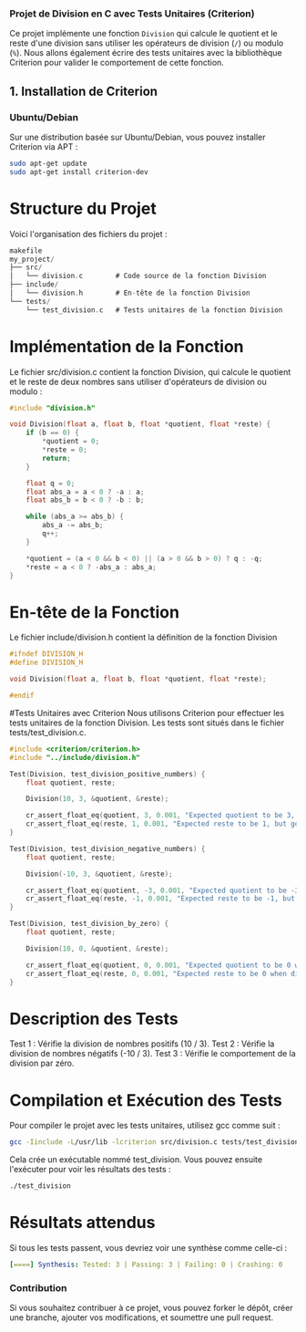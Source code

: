 ### Projet de Division en C avec Tests Unitaires (Criterion)

Ce projet implémente une fonction `Division` qui calcule le quotient et le reste d'une division sans utiliser les opérateurs de division (`/`) ou modulo (`%`). Nous allons également écrire des tests unitaires avec la bibliothèque Criterion pour valider le comportement de cette fonction.

## 1. Installation de Criterion

### Ubuntu/Debian

Sur une distribution basée sur Ubuntu/Debian, vous pouvez installer Criterion via APT :

```bash
sudo apt-get update
sudo apt-get install criterion-dev
```
# Structure du Projet
Voici l'organisation des fichiers du projet :

```c
makefile
my_project/
├── src/
│   └── division.c        # Code source de la fonction Division
├── include/
│   └── division.h        # En-tête de la fonction Division
└── tests/
    └── test_division.c   # Tests unitaires de la fonction Division
```

# Implémentation de la Fonction
Le fichier src/division.c contient la fonction Division, qui calcule le quotient et le reste de deux nombres sans utiliser d'opérateurs de division ou modulo :
```c
#include "division.h"

void Division(float a, float b, float *quotient, float *reste) {
    if (b == 0) {
        *quotient = 0;
        *reste = 0;
        return;
    }

    float q = 0;
    float abs_a = a < 0 ? -a : a;
    float abs_b = b < 0 ? -b : b;

    while (abs_a >= abs_b) {
        abs_a -= abs_b;
        q++;
    }

    *quotient = (a < 0 && b < 0) || (a > 0 && b > 0) ? q : -q;
    *reste = a < 0 ? -abs_a : abs_a;
}
```

# En-tête de la Fonction
Le fichier include/division.h contient la définition de la fonction Division
```c
#ifndef DIVISION_H
#define DIVISION_H

void Division(float a, float b, float *quotient, float *reste);

#endif
```

#Tests Unitaires avec Criterion
Nous utilisons Criterion pour effectuer les tests unitaires de la fonction Division. Les tests sont situés dans le fichier tests/test_division.c.

```c
#include <criterion/criterion.h>
#include "../include/division.h"

Test(Division, test_division_positive_numbers) {
    float quotient, reste;

    Division(10, 3, &quotient, &reste);

    cr_assert_float_eq(quotient, 3, 0.001, "Expected quotient to be 3, but got %.2f", quotient);
    cr_assert_float_eq(reste, 1, 0.001, "Expected reste to be 1, but got %.2f", reste);
}

Test(Division, test_division_negative_numbers) {
    float quotient, reste;

    Division(-10, 3, &quotient, &reste);

    cr_assert_float_eq(quotient, -3, 0.001, "Expected quotient to be -3, but got %.2f", quotient);
    cr_assert_float_eq(reste, -1, 0.001, "Expected reste to be -1, but got %.2f", reste);
}

Test(Division, test_division_by_zero) {
    float quotient, reste;

    Division(10, 0, &quotient, &reste);

    cr_assert_float_eq(quotient, 0, 0.001, "Expected quotient to be 0 when dividing by zero");
    cr_assert_float_eq(reste, 0, 0.001, "Expected reste to be 0 when dividing by zero");
}

```
# Description des Tests
Test 1 : Vérifie la division de nombres positifs (10 / 3).
Test 2 : Vérifie la division de nombres négatifs (-10 / 3).
Test 3 : Vérifie le comportement de la division par zéro.

# Compilation et Exécution des Tests
Pour compiler le projet avec les tests unitaires, utilisez gcc comme suit :

```bash
gcc -Iinclude -L/usr/lib -lcriterion src/division.c tests/test_division.c -o test_division
```

Cela crée un exécutable nommé test_division. Vous pouvez ensuite l'exécuter pour voir les résultats des tests :

```bash
./test_division
```
# Résultats attendus
Si tous les tests passent, vous devriez voir une synthèse comme celle-ci :

```yaml
[====] Synthesis: Tested: 3 | Passing: 3 | Failing: 0 | Crashing: 0
```

### Contribution
Si vous souhaitez contribuer à ce projet, vous pouvez forker le dépôt, créer une branche, ajouter vos modifications, et soumettre une pull request.







